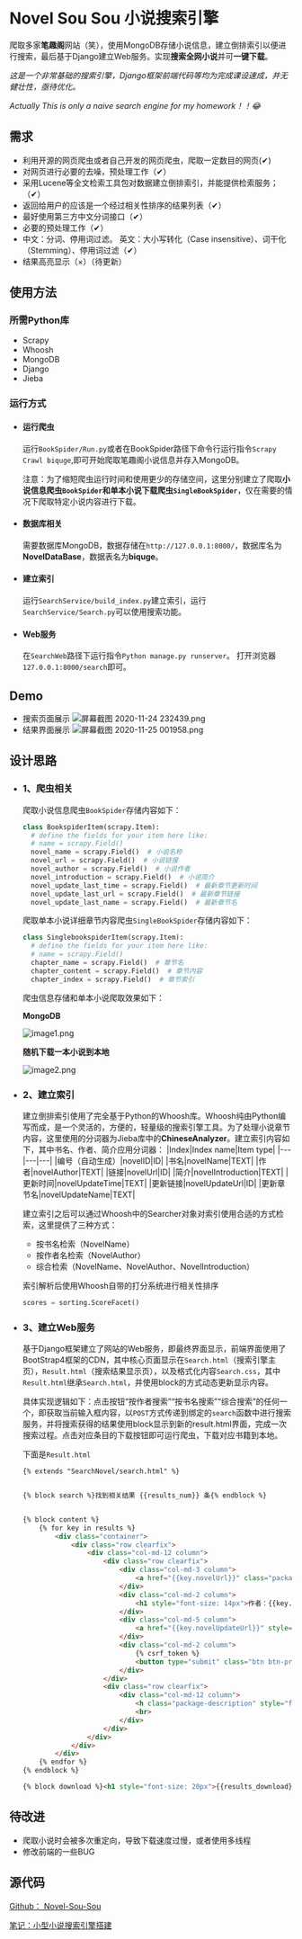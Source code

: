 # Novel Sou Sou 小说搜索引擎
爬取多家**笔趣阁**网站（笑），使用MongoDB存储小说信息，建立倒排索引以便进行搜索，最后基于Django建立Web服务。实现**搜索全网小说**并可**一键下载**。

*这是一个非常基础的搜索引擎，Django框架前端代码等均为完成课设速成，并无健壮性，亟待优化。*

*Actually This is only a naive search engine for my homework！！:joy:*

## 需求
- 利用开源的网页爬虫或者自己开发的网页爬虫，爬取一定数目的网页(✔)
- 对网页进行必要的去噪，预处理工作（✔）
- 采用Lucene等全文检索工具包对数据建立倒排索引，并能提供检索服务；（✔）
- 返回给用户的应该是一个经过相关性排序的结果列表（✔）
- 最好使用第三方中文分词接口（✔）
- 必要的预处理工作（✔）
- 中文：分词、停用词过滤。 英文：大小写转化（Case insensitive）、词干化（Stemming）、停用词过滤（✔）
- 结果高亮显示（×）（待更新）

## 使用方法
### 所需Python库
- Scrapy
- Whoosh
- MongoDB
- Django
- Jieba
  
### 运行方式
- #### 运行爬虫
  运行`BookSpider/Run.py`或者在BookSpider路径下命令行运行指令`Scrapy Crawl biquge`,即可开始爬取笔趣阁小说信息并存入MongoDB。
  
  注意：为了缩短爬虫运行时间和使用更少的存储空间，这里分别建立了爬取**小说信息爬虫`BookSpider`和单本小说下载爬虫`SingleBookSpider`**，仅在需要的情况下爬取特定小说内容进行下载。

- #### 数据库相关
  需要数据库MongoDB，数据存储在``http://127.0.0.1:8000/``，数据库名为**NovelDataBase**，数据表名为**biquge**。


- #### 建立索引
  运行`SearchService/build_index.py`建立索引，运行``SearchService/Search.py``可以使用搜索功能。

- #### Web服务
  在`SearchWeb`路径下运行指令`Python manage.py runserver`。
  打开浏览器`127.0.0.1:8000/search`即可。

## Demo
- 搜索页面展示
  ![屏幕截图 2020-11-24 232439.png](https://i.loli.net/2020/11/24/QtHpBnCxdoPTXJI.png)
- 结果界面展示
  ![屏幕截图 2020-11-25 001958.png](https://i.loli.net/2020/11/25/w82RNieG31BqkTX.png)


## 设计思路
- ### **1、爬虫相关**
  爬取小说信息爬虫`BookSpider`存储内容如下：
  ``` python
  class BookspiderItem(scrapy.Item):
    # define the fields for your item here like:
    # name = scrapy.Field()
    novel_name = scrapy.Field()  # 小说名称
    novel_url = scrapy.Field()  # 小说链接
    novel_author = scrapy.Field()  # 小说作者
    novel_introduction = scrapy.Field()  # 小说简介
    novel_update_last_time = scrapy.Field()  # 最新章节更新时间
    novel_update_last_url = scrapy.Field()  # 最新章节链接
    novel_update_last_name = scrapy.Field()  # 最新章节名 
  ```
  爬取单本小说详细章节内容爬虫`SingleBookSpider`存储内容如下：
  ``` python
  class SinglebookspiderItem(scrapy.Item):
    # define the fields for your item here like:
    # name = scrapy.Field()
    chapter_name = scrapy.Field()  # 章节名
    chapter_content = scrapy.Field()  # 章节内容
    chapter_index = scrapy.Field()  # 章节索引
  ``` 
  爬虫信息存储和单本小说爬取效果如下：

  **MongoDB**

  ![image1.png](https://i.loli.net/2020/11/25/GrvmpjdJ9n5HYaE.png)

  **随机下载一本小说到本地**

  ![image2.png](https://i.loli.net/2020/11/25/MCY8OVAgs6d2GPj.png)

- ### **2、建立索引**
  建立倒排索引使用了完全基于Python的Whoosh库。Whoosh纯由Python编写而成，是一个灵活的，方便的，轻量级的搜索引擎工具。为了处理小说章节内容，这里使用的分词器为Jieba库中的**ChineseAnalyzer**。建立索引内容如下，其中书名、作者、简介应用分词器：
  |Index|Index name|Item type|
  |---|---|---|
  |编号（自动生成）|novelID|ID|
  |书名|novelName|TEXT|
  |作者|novelAuthor|TEXT|
  |链接|novelUrl|ID|
  |简介|novelIntroduction|TEXT|
  |更新时间|novelUpdateTime|TEXT|
  |更新链接|novelUpdateUrl|ID|
  |更新章节名|novelUpdateName|TEXT|

  建立索引之后可以通过Whoosh中的Searcher对象对索引使用合适的方式检索，这里提供了三种方式：
  - 按书名检索（NovelName）
  - 按作者名检索（NovelAuthor）
  - 综合检索（NovelName、NovelAuthor、NovelIntroduction）
  
  索引解析后使用Whoosh自带的打分系统进行相关性排序
  ``` python
  scores = sorting.ScoreFacet()
  ```
- ### **3、建立Web服务**
  基于Django框架建立了网站的Web服务，即最终界面显示，前端界面使用了BootStrap4框架的CDN，其中核心页面显示在`Search.html`（搜索引擎主页），`Result.html`（搜索结果显示页），以及格式化内容`Search.css`，其中`Result.html`继承`Search.html`，并使用block的方式动态更新显示内容。
  
  具体实现逻辑如下：点击按钮“按作者搜索”“按书名搜索”“综合搜索”的任何一个，即获取当前输入框内容，以`POST`方式传递到绑定的`search`函数中进行搜索服务，并将搜索获得的结果使用block显示到新的result.html界面，完成一次搜索过程。点击对应条目的下载按钮即可运行爬虫，下载对应书籍到本地。

  下面是`Result.html`
  ``` html
  {% extends "SearchNovel/search.html" %}


  {% block search %}找到相关结果 {{results_num}} 条{% endblock %}


  {% block content %}
      {% for key in results %}
          <div class="container">
              <div class="row clearfix">
                  <div class="col-md-12 column">
                      <div class="row clearfix">
                          <div class="col-md-3 column">
                              <a href="{{key.novelUrl}}" class="package-name" style="font-size: 14px">{{key.novelName}}</a>
                          </div>
                          <div class="col-md-2 column">
                              <h1 style="font-size: 14px">作者：{{key.novelAuthor}}</h1>
                          </div>
                          <div class="col-md-5 column">
                              <a href="{{key.novelUpdateUrl}}" style="font-size: 14px">最新章节：{{key.novelUpdateName}}</a>
                          </div>
                          <div class="col-md-2 column">
                              {% csrf_token %}
                              <button type="submit" class="btn btn-primary" name="{{key.novelUrl}}">下载</button>
                          </div>
                      </div>
                      <div class="row clearfix">
                          <div class="col-md-12 column">
                              <h class="package-description" style="font-size: 14px">{{key.novelIntroduction}}</h>
                              <br>
                          </div>
                      </div>
                  </div>
              </div>
          </div>
      {% endfor %}
  {% endblock %}

  {% block download %}<h1 style="font-size: 20px">{{results_download}}</h1> {% endblock %}
  ```

## 待改进
- 爬取小说时会被多次重定向，导致下载速度过慢，或者使用多线程
- 修改前端的一些BUG

## 源代码

[Github： Novel-Sou-Sou](https://github.com/pickxiguapi/Novel-Sou-Sou)

[笔记：小型小说搜索引擎搭建](https://yuanyf.ml/2020/11/24/%E5%B0%8F%E5%9E%8B%E6%90%9C%E7%B4%A2%E5%BC%95%E6%93%8E/)



